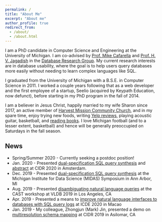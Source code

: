 ```yaml
---
permalink: /
title: "About Me"
excerpt: "About me"
author_profile: true
redirect_from:
  - /about/
  - /about.html
---
```


I am a PhD candidate in Computer Science and Engineering at the University of Michigan. I am co-advised by [Prof. Mike Cafarella](http://web.eecs.umich.edu/~michjc/index.html) and [Prof. H. V. Jagadish](https://web.eecs.umich.edu/~jag/) in the [Database Research Group](http://dbgroup.eecs.umich.edu). My current research interests are in database usability, where the goal is to help users query databases more easily without needing to learn complex languages like SQL.

I graduated from the University of Michigan with a B.S.E. in Computer Science in 2011. I worked a couple years following that as a web developer and the first employee of a startup, Seelio (acquired by Keypath Education, now defunct), before starting in my PhD program in the fall of 2014.

I am a believer in Jesus Christ, happily married to my wife Sharon since 2017, an active member of [Harvest Mission Community Church](http://hmcc.net), and in my spare time, enjoy trying new foods, writing [Yelp reviews](https://www.yelp.com/user_details?userid=NWQyHedzeZUccPY2f5vRBQ), playing acoustic guitar, basketball, and [reading books](https://www.goodreads.com/user/show/19711018-chris-baik). I love Michigan football (and to a lesser extent, basketball) and hence will be generally preoccupied on Saturdays in the fall season.

## News

* Spring/Summer 2020 - Currently seeking a postdoc position!
* Jan. 2020 - Presented [dual-specification SQL query synthesis](https://chrisbaik.com/assets/files/duoquest_cidr2020.pdf) and [abstract](https://chrisbaik.com/assets/files/fragsql_cidr2020.pdf) at CIDR 2020 in Amsterdam.
* Dec. 2019 - Presented [dual-specification SQL query synthesis](https://chrisbaik.com/assets/files/duoquest_cidr2020.pdf) at the Michigan Institute for Data Science (MIDAS) Symposium in Ann Arbor, MI
* Aug. 2019 - Presented [disambiguating natural language queries](https://chrisbaik.com/assets/files/litmus_cast2019.pdf) at the CAST workshop at VLDB 2019 in Los Angeles, CA
* Apr. 2019 - Presented a means to [improve natural language interfaces to databases with SQL query logs](https://ieeexplore.ieee.org/document/8731607) at ICDE 2020 in Macao
* Jan. 2019 - My colleague, Zhongjun (Mark) Jin, presented a demo on [multiresolution schema mapping](http://cidrdb.org/cidr2019/papers/p9-jin-cidr19.pdf) at CIDR 2019 in Asilomar, CA

